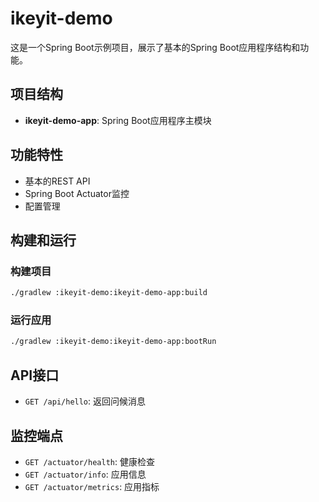 # ikeyit-demo

这是一个Spring Boot示例项目，展示了基本的Spring Boot应用程序结构和功能。

## 项目结构

- **ikeyit-demo-app**: Spring Boot应用程序主模块

## 功能特性

- 基本的REST API
- Spring Boot Actuator监控
- 配置管理

## 构建和运行

### 构建项目

```bash
./gradlew :ikeyit-demo:ikeyit-demo-app:build
```

### 运行应用

```bash
./gradlew :ikeyit-demo:ikeyit-demo-app:bootRun
```

## API接口

- `GET /api/hello`: 返回问候消息

## 监控端点

- `GET /actuator/health`: 健康检查
- `GET /actuator/info`: 应用信息
- `GET /actuator/metrics`: 应用指标